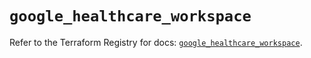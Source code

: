 # `google_healthcare_workspace`

Refer to the Terraform Registry for docs: [`google_healthcare_workspace`](https://registry.terraform.io/providers/hashicorp/google-beta/6.30.0/docs/resources/google_healthcare_workspace).

